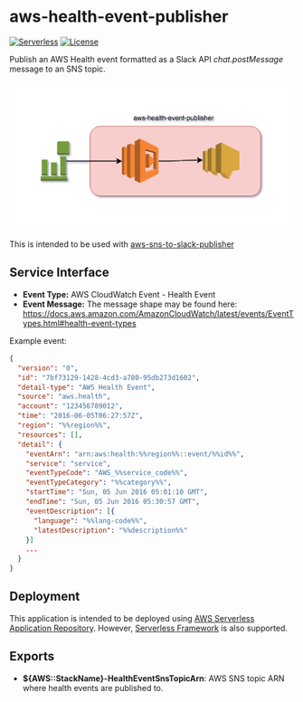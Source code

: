 # aws-health-event-publisher
[![Serverless](http://public.serverless.com/badges/v3.svg)](http://www.serverless.com)
[![License](https://img.shields.io/badge/License-BSD%202--Clause-orange.svg)](https://opensource.org/licenses/BSD-2-Clause)

Publish an AWS Health event formatted as a Slack API _chat.postMessage_ message to an SNS topic.

![System Architecture](/diagram.png?raw=true "System Architecture")

This is intended to be used with [aws-sns-to-slack-publisher](https://github.com/ServerlessOpsIO/aws-sns-to-slack-publisher)

## Service Interface

* __Event Type:__ AWS CloudWatch Event - Health Event
* __Event Message:__ The message shape may be found here: https://docs.aws.amazon.com/AmazonCloudWatch/latest/events/EventTypes.html#health-event-types

Example event:

```json
{
  "version": "0",
  "id": "7bf73129-1428-4cd3-a780-95db273d1602",
  "detail-type": "AWS Health Event",
  "source": "aws.health",
  "account": "123456789012",
  "time": "2016-06-05T06:27:57Z",
  "region": "%%region%%",
  "resources": [],
  "detail": {
    "eventArn": "arn:aws:health:%%region%%::event/%%id%%",
    "service": "service",
    "eventTypeCode": "AWS_%%service_code%%",
    "eventTypeCategory": "%%category%%",
    "startTime": "Sun, 05 Jun 2016 05:01:10 GMT",
    "endTime": "Sun, 05 Jun 2016 05:30:57 GMT",
    "eventDescription": [{
      "language": "%%lang-code%%",
      "latestDescription": "%%description%%"
    }]
    ...
  }
}
```

## Deployment

This application is intended to be deployed using [AWS Serverless Application Repository](https://aws.amazon.com/serverless/serverlessrepo/).  However, [Serverless Framework](https://www.serverless.com) is also supported.

## Exports

* __${AWS::StackName}-HealthEventSnsTopicArn__: AWS SNS topic ARN where health events are published to.
